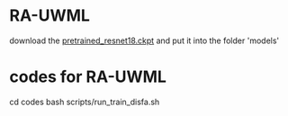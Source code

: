 
# RA-UWML
download the [pretrained_resnet18.ckpt](https://drive.google.com/file/d/1bp4QX_W78WdVFfNN5YX54K2SZybcE2RI/view?usp=sharing) and put it into the folder 'models'

# codes for RA-UWML
cd codes
bash scripts/run_train_disfa.sh